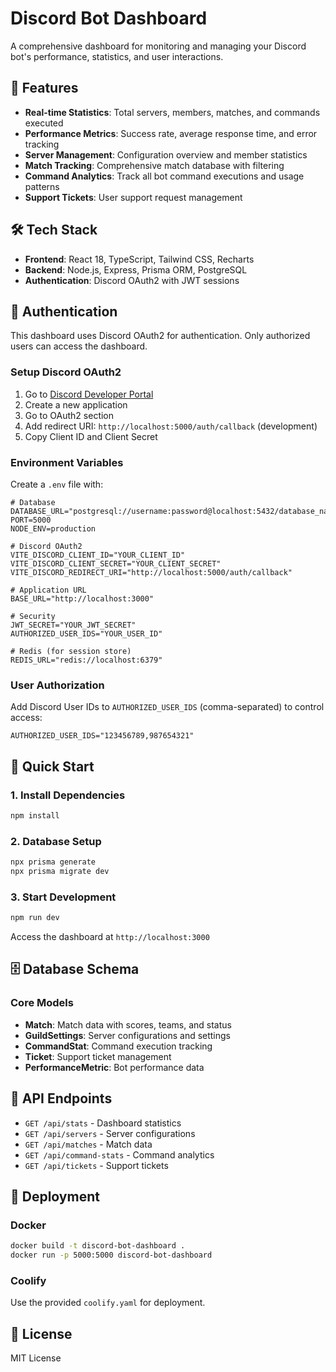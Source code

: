 # Discord Bot Dashboard

A comprehensive dashboard for monitoring and managing your Discord bot's performance, statistics, and user interactions.

## 🚀 Features

- **Real-time Statistics**: Total servers, members, matches, and commands executed
- **Performance Metrics**: Success rate, average response time, and error tracking
- **Server Management**: Configuration overview and member statistics
- **Match Tracking**: Comprehensive match database with filtering
- **Command Analytics**: Track all bot command executions and usage patterns
- **Support Tickets**: User support request management

## 🛠️ Tech Stack

- **Frontend**: React 18, TypeScript, Tailwind CSS, Recharts
- **Backend**: Node.js, Express, Prisma ORM, PostgreSQL
- **Authentication**: Discord OAuth2 with JWT sessions

## 🔐 Authentication

This dashboard uses Discord OAuth2 for authentication. Only authorized users can access the dashboard.

### Setup Discord OAuth2

1. Go to [Discord Developer Portal](https://discord.com/developers/applications)
2. Create a new application
3. Go to OAuth2 section
4. Add redirect URI: `http://localhost:5000/auth/callback` (development)
5. Copy Client ID and Client Secret

### Environment Variables

Create a `.env` file with:

```env
# Database
DATABASE_URL="postgresql://username:password@localhost:5432/database_name"
PORT=5000
NODE_ENV=production

# Discord OAuth2
VITE_DISCORD_CLIENT_ID="YOUR_CLIENT_ID"
VITE_DISCORD_CLIENT_SECRET="YOUR_CLIENT_SECRET"
VITE_DISCORD_REDIRECT_URI="http://localhost:5000/auth/callback"

# Application URL
BASE_URL="http://localhost:3000"

# Security
JWT_SECRET="YOUR_JWT_SECRET"
AUTHORIZED_USER_IDS="YOUR_USER_ID"

# Redis (for session store)
REDIS_URL="redis://localhost:6379"
```

### User Authorization

Add Discord User IDs to `AUTHORIZED_USER_IDS` (comma-separated) to control access:

```env
AUTHORIZED_USER_IDS="123456789,987654321"
```

## 🚀 Quick Start

### 1. Install Dependencies

```bash
npm install
```

### 2. Database Setup

```bash
npx prisma generate
npx prisma migrate dev
```

### 3. Start Development

```bash
npm run dev
```

Access the dashboard at `http://localhost:3000`

## 🗄️ Database Schema

### Core Models

- **Match**: Match data with scores, teams, and status
- **GuildSettings**: Server configurations and settings
- **CommandStat**: Command execution tracking
- **Ticket**: Support ticket management
- **PerformanceMetric**: Bot performance data

## 🔌 API Endpoints

- `GET /api/stats` - Dashboard statistics
- `GET /api/servers` - Server configurations
- `GET /api/matches` - Match data
- `GET /api/command-stats` - Command analytics
- `GET /api/tickets` - Support tickets

## 🐳 Deployment

### Docker

```bash
docker build -t discord-bot-dashboard .
docker run -p 5000:5000 discord-bot-dashboard
```

### Coolify

Use the provided `coolify.yaml` for deployment.

## 📄 License

MIT License
